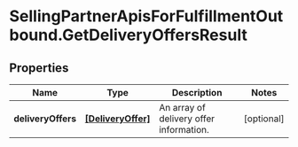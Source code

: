 # SellingPartnerApisForFulfillmentOutbound.GetDeliveryOffersResult

## Properties

Name | Type | Description | Notes
------------ | ------------- | ------------- | -------------
**deliveryOffers** | [**[DeliveryOffer]**](DeliveryOffer.md) | An array of delivery offer information. | [optional] 



